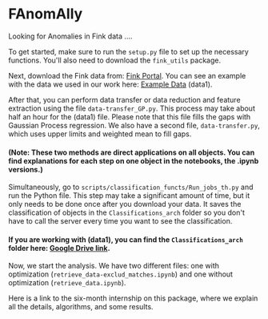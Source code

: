 # FAnomAlly
Looking for Anomalies in Fink data ....

To get started, make sure to run the `setup.py` file to set up the necessary functions. You'll also need to download the `fink_utils` package.

Next, download the Fink data from: [Fink Portal](https://fink-portal.org/download). You can see an example with the data we used in our work here: [Example Data](https://drive.google.com/file/d/1VtJJIQdzevkUALEWU2fzrBzWVYPfeZmR/view?usp=sharing) (data1).

After that, you can perform data transfer or data reduction and feature extraction using the file `data-transfer_GP.py`. This process may take about half an hour for the (data1) file. Please note that this file fills the gaps with Gaussian Process regression. We also have a second file, `data-transfer.py`, which uses upper limits and weighted mean to fill gaps.

#### (Note: These two methods are direct applications on all objects. You can find explanations for each step on one object in the notebooks, the .ipynb versions.)

Simultaneously, go to `scripts/classification_functs/Run_jobs_th.py` and run the Python file. This step may take a significant amount of time, but it only needs to be done once after you download your data. It saves the classification of objects in the `Classifications_arch` folder so you don't have to call the server every time you want to see the classification.

#### If you are working with (data1), you can find the `Classifications_arch` folder here: [Google Drive link](https://drive.google.com/file/d/1ifZHsdar8qaMG-qt3yCiCw0rc6WjAxlT/view?usp=drive_link).

Now, we start the analysis. We have two different files: one with optimization (`retrieve_data-exclud_matches.ipynb`) and one without optimization (`retrieve_data.ipynb`).


Here is a link to the six-month internship on this package, where we explain all the details, algorithms, and some results.
